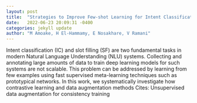 ```yaml
---
layout: post
title:  "Strategies to Improve Few-shot Learning for Intent Classification and Slot-Filling"
date:   2022-06-23 20:09:31 -0400
categories: jekyll update
author: "M Amoake, H El-Hammamy, E Nosakhare, V Ramani"
---
```

Intent classification (IC) and slot filling (SF) are two fundamental tasks in modern Natural Language Understanding (NLU) systems. Collecting and annotating large amounts of data to train deep learning models for such systems are not scalable. This problem can be addressed by learning from few examples using fast supervised meta-learning techniques such as prototypical networks. In this work, we systematically investigate how contrastive learning and data augmentation methods 
Cites: Unsupervised data augmentation for consistency training